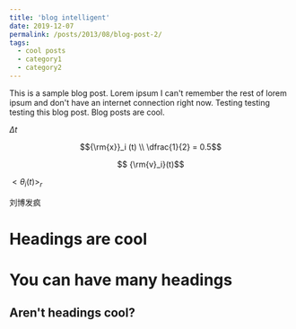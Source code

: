 ```yaml
---
title: 'blog intelligent'
date: 2019-12-07
permalink: /posts/2013/08/blog-post-2/
tags:
  - cool posts
  - category1
  - category2
---
```


This is a sample blog post. Lorem ipsum I can't remember the rest of lorem ipsum and don't have an internet connection right now. Testing testing testing this blog post. Blog posts are cool.

$\Delta t$

$${\rm{x}}_i (t) \\ \dfrac{1}{2} = 0.5$$

$$ {\rm{v}_i}(t)$$ 

$<{\theta _i}(t){>_r}$

刘博发疯

Headings are cool
======

You can have many headings
======

Aren't headings cool?
------
